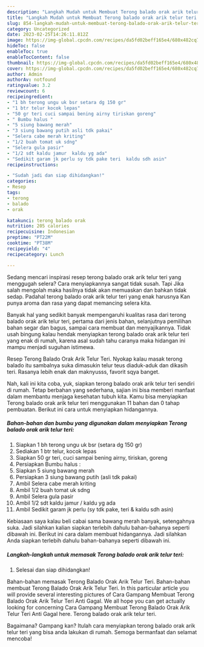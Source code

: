 ```yaml
---
description: "Langkah Mudah untuk Membuat Terong balado orak arik telur teri yang Enak Banget"
title: "Langkah Mudah untuk Membuat Terong balado orak arik telur teri yang Enak Banget"
slug: 854-langkah-mudah-untuk-membuat-terong-balado-orak-arik-telur-teri-yang-enak-banget
category: Uncategorized
date: 2023-02-25T14:26:11.812Z
image: https://img-global.cpcdn.com/recipes/da5fd02beff165e4/680x482cq70/terong-balado-orak-arik-telur-teri-foto-resep-utama.jpg
hideToc: false
enableToc: true
enableTocContent: false
thumbnail: https://img-global.cpcdn.com/recipes/da5fd02beff165e4/680x482cq70/terong-balado-orak-arik-telur-teri-foto-resep-utama.jpg
cover: https://img-global.cpcdn.com/recipes/da5fd02beff165e4/680x482cq70/terong-balado-orak-arik-telur-teri-foto-resep-utama.jpg
author: Admin
authorAv: notfound
ratingvalue: 3.2
reviewcount: 6
recipeingredient:
- "1 bh terong ungu uk bsr setara dg 150 gr"
- "1 btr telur kocok lepas"
- "50 gr teri cuci sampai bening airny tiriskan goreng"
- " Bumbu halus "
- "5 siung bawang merah"
- "3 siung bawang putih asli tdk pakai"
- "Selera cabe merah kriting"
- "1/2 buah tomat uk sdng"
- "Selera gula pasir"
- "1/2 sdt kaldu jamur  kaldu yg ada"
- "Sedikit garam jk perlu sy tdk pake teri  kaldu sdh asin"
recipeinstructions:

- "Sudah jadi dan siap dihidangkan!"
categories:
- Resep
tags:
- terong
- balado
- orak

katakunci: terong balado orak 
nutrition: 205 calories
recipecuisine: Indonesian
preptime: "PT22M"
cooktime: "PT38M"
recipeyield: "4"
recipecategory: Lunch

---
```



Sedang mencari inspirasi resep terong balado orak arik telur teri yang menggugah selera? Cara menyiapkannya sangat tidak susah. Tapi Jika salah mengolah maka hasilnya tidak akan memuaskan dan bahkan tidak sedap. Padahal terong balado orak arik telur teri yang enak harusnya Kan punya aroma dan rasa yang dapat memancing selera kita.


Banyak hal yang sedikit banyak mempengaruhi kualitas rasa dari terong balado orak arik telur teri, pertama dari jenis bahan, selanjutnya pemilihan bahan segar dan bagus, sampai cara membuat dan menyajikannya. Tidak usah bingung kalau hendak menyiapkan terong balado orak arik telur teri yang enak di rumah, karena asal sudah tahu caranya maka hidangan ini mampu menjadi suguhan istimewa.

Resep Terong Balado Orak Arik Telur Teri. Nyokap kalau masak terong balado itu sambalnya suka dimasukin telur teus diaduk-aduk dan dikasih teri. Rasanya lebih enak dan maknyusss, favorit sqya banget.


Nah, kali ini kita coba, yuk, siapkan terong balado orak arik telur teri sendiri di rumah. Tetap berbahan yang sederhana, sajian ini bisa memberi manfaat dalam membantu menjaga kesehatan tubuh kita. Kamu bisa menyiapkan Terong balado orak arik telur teri menggunakan 11 bahan dan 0 tahap pembuatan. Berikut ini cara untuk menyiapkan hidangannya.

<!--inarticleads1-->

##### Bahan-bahan dan bumbu yang digunakan dalam menyiapkan Terong balado orak arik telur teri:

1. Siapkan 1 bh terong ungu uk bsr (setara dg 150 gr)
1. Sediakan 1 btr telur, kocok lepas
1. Siapkan 50 gr teri, cuci sampai bening airny, tiriskan, goreng
1. Persiapkan  Bumbu halus :
1. Siapkan 5 siung bawang merah
1. Persiapkan 3 siung bawang putih (asli tdk pakai)
1. Ambil Selera cabe merah kriting
1. Ambil 1/2 buah tomat uk sdng
1. Ambil Selera gula pasir
1. Ambil 1/2 sdt kaldu jamur / kaldu yg ada
1. Ambil Sedikit garam jk perlu (sy tdk pake, teri &amp; kaldu sdh asin)


Kebiasaan saya kalau beli cabai sama bawang merah banyak, setengahnya suka. Jadi silahkan kalian siapkan terlebih dahulu bahan-bahanya seperti dibawah ini. Berikut ini cara dalam membuat hidangannya. Jadi silahkan Anda siapkan terlebih dahulu bahan-bahanya seperti dibawah ini. 

<!--inarticleads2-->

##### Langkah-langkah untuk memasak Terong balado orak arik telur teri:


1. Selesai dan siap dihidangkan!

Bahan-bahan memasak Terong Balado Orak Arik Telur Teri. Bahan-bahan membuat Terong Balado Orak Arik Telur Teri. In this particular article you will provide several interesting pictures of Cara Gampang Membuat Terong Balado Orak Arik Telur Teri Anti Gagal. We all hope you can get actually looking for concerning Cara Gampang Membuat Terong Balado Orak Arik Telur Teri Anti Gagal here. Terong balado orak arik telur teri. 

Bagaimana? Gampang kan? Itulah cara menyiapkan terong balado orak arik telur teri yang bisa anda lakukan di rumah. Semoga bermanfaat dan selamat mencoba!
